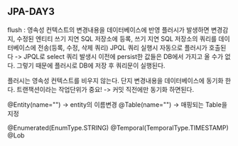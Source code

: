 ## JPA-DAY3

flush : 영속성 컨텍스트의 변경내용을 데이터베이스에 반영
플러시가 발생하면 변경감지, 수정된 엔티티 쓰기 지연 SQL 저장소에 등록, 쓰기 지연 SQL 저장소의 쿼리를 데이터베이스에 전송(등록, 수정, 삭제 쿼리)
JPQL 쿼리 실행시 자동으로 플러시가 호출된다 -> JPQL로 select 쿼리 발생시 이전에 persist한 값들은 DB에서 가지고 올 수가 없다. 그렇기 때문에 플러시로 DB에 저장 후 쿼리문이 실행된다.

플러시는 영속성 컨텍스트를 비우지 않는다. 단지 변경내용을 데이터베이스에 동기화 한다.
트랜잭션이라는 작업단위가 중요! -> 커밋 직전에만 동기화 하면된다.

@Entity(name="") -> entity의 이름변경
@Table(name="") -> 매핑되는 Table을 지정

@Enumerated(EnumType.STRING)
@Temporal(TemporalType.TIMESTAMP)
@Lob
